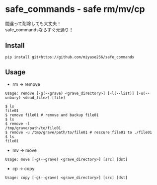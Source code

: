 # safe_commands - safe rm/mv/cp

間違って削除しても大丈夫！  
safe_commandsならすぐ元通り！  

## Install

```
pip install git+https://github.com/miyase256/safe_commands
```

## Usage

- rm -> remove

```
Usage: remove [-g(--grave) <grave_directory>] [-l(--list)] [-u(--unbury) <dead_file>] [file]
```

```
$ ls
file01
$ remove file01 # remove and backup file01
$ ls
$ remove -l
/tmp/grave/path/to/file01
$ remove -u /tmp/grave/path/to/file01 # rescure file01 to ./file01
$ ls
file01
```

- mv -> move

```
Usage: move [-g(--grave) <grave_directory>] [src] [dst]
```

- cp -> copy

```
Usage: copy [-g(--grave) <grave_directory>] [src] [dst]
```

